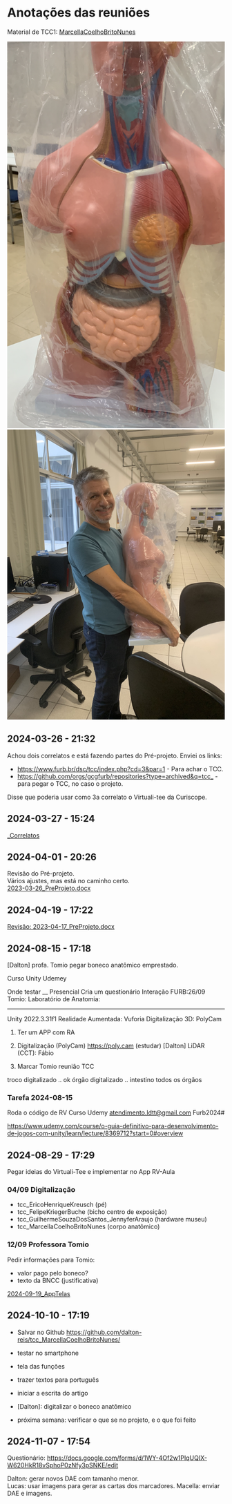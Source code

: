 # Anotações das reuniões  

Material de TCC1: [MarcellaCoelhoBritoNunes](MarcellaCoelhoBritoNunes)  

![ModeloAnatomico](ModeloAnatomico.jpg)  
![ModeloAnatomico_Mauricio](ModeloAnatomico_Mauricio.jpeg)  

## 2024-03-26 - 21:32

Achou dois correlatos e está fazendo partes do Pré-projeto. Enviei os links:

- <https://www.furb.br/dsc/tcc/index.php?cd=3&par=1> - Para achar o TCC.  
- <https://github.com/orgs/gcgfurb/repositories?type=archived&q=tcc_> - para pegar o TCC, no caso o projeto.  

Disse que poderia usar como 3a correlato o Virtuali-tee da Curiscope.  

## 2024-03-27 - 15:24

[_Correlatos](_Correlatos)  

## 2024-04-01 - 20:26

Revisão do Pré-projeto.  
Vários ajustes, mas está no caminho certo.  
[2023-03-26_PreProjeto.docx](2023-03-26_PreProjeto.docx)  

## 2024-04-19 - 17:22

[Revisão: 2023-04-17_PreProjeto.docx](2023-04-17_PreProjeto.docx)  

## 2024-08-15 - 17:18

\[Dalton] profa. Tomio pegar boneco anatômico emprestado.  

Curso Unity
  Udemey

Onde testar __
  Presencial
  Cria um questionário
  Interação FURB:26/09
  Tomio:
  Laboratório de Anatomia:

___  
Unity 2022.3.31f1
Realidade Aumentada: Vuforia
Digitalização 3D:    PolyCam

1) Ter um APP com RA

2) Digitalização (PolyCam)
    https://poly.cam (estudar)
  \[Dalton] LiDAR (CCT): Fábio

3) Marcar Tomio reunião TCC

  troco digitalizado    .. ok
  órgão digitalizado    .. intestino
        todos os órgãos

### Tarefa 2024-08-15

Roda o código de RV
Curso Udemy
atendimento.ldtt@gmail.com
Furb2024#

https://www.udemy.com/course/o-guia-definitivo-para-desenvolvimento-de-jogos-com-unity/learn/lecture/8369712?start=0#overview  

## 2024-08-29 - 17:29

Pegar ideias do Virtuali-Tee e implementar no App RV-Aula  

### 04/09 Digitalização
  
- tcc_EricoHenriqueKreusch (pé)  
- tcc_FelipeKriegerBuche (bicho centro de exposição)  
- tcc_GuilhermeSouzaDosSantos_JennyferAraujo (hardware museu)  
- tcc_MarcellaCoelhoBritoNunes (corpo anatômico)  

### 12/09 Professora Tomio

Pedir informações para Tomio:  

- valor pago pelo boneco?  
- texto da BNCC (justificativa)  

[2024-09-19_AppTelas](2024-09-19_AppTelas.pdf)  

## 2024-10-10 - 17:19

- Salvar no Github <https://github.com/dalton-reis/tcc_MarcellaCoelhoBritoNunes/>  
- testar no smartphone  
- tela das funções  
- trazer textos para português  
- iniciar a escrita do artigo  
- \[Dalton]: digitalizar o boneco anatômico  

- próxima semana: verificar o que se no projeto, e o que foi feito  

## 2024-11-07 - 17:54

Questionário:
<https://docs.google.com/forms/d/1WY-4Of2w1PIqUQIX-W620HkR18vSphoP0zNfy3pSNKE/edit>  

Dalton: gerar novos DAE com tamanho menor.  
Lucas: usar imagens para gerar as cartas dos marcadores.
Macella: enviar DAE e imagens.
